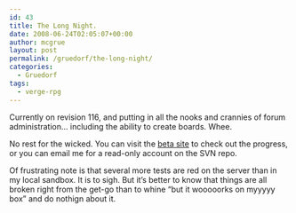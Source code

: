 ```yaml
---
id: 43
title: The Long Night.
date: 2008-06-24T02:05:07+00:00
author: mcgrue
layout: post
permalink: /gruedorf/the-long-night/
categories:
  - Gruedorf
tags:
  - verge-rpg
---
```

Currently on revision 116, and putting in all the nooks and crannies of forum administration&#8230; including the ability to create boards. Whee.

No rest for the wicked. You can visit the <a href=http://beta.verge-rpg.com>beta site</a> to check out the progress, or you can email me for a read-only account on the SVN repo.

Of frustrating note is that several more tests are red on the server than in my local sandbox. It is to sigh. But it&#8217;s better to know that things are all broken right from the get-go than to whine &#8220;but it wooooorks on myyyyy box&#8221; and do nothign about it.